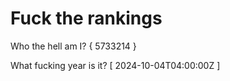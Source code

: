 # Fuck the rankings

Who the hell am I?
{ 5733214 }

What fucking year is it?
[ 2024-10-04T04:00:00Z ]
